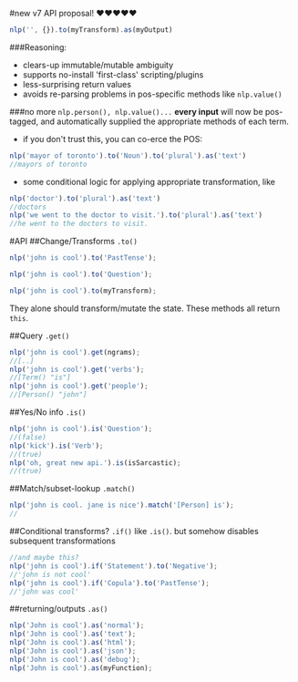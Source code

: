 #new v7 API proposal! :heart::heart::heart::heart::heart:
```javascript
nlp('', {}).to(myTransform).as(myOutput)
```

###Reasoning:
* clears-up immutable/mutable ambiguity
* supports no-install 'first-class' scripting/plugins
* less-surprising return values
* avoids re-parsing problems in pos-specific methods like `nlp.value()`

###no more `nlp.person(), nlp.value()...`
**every input** will now be pos-tagged, and automatically supplied the appropriate methods of each term.
* if you don't trust this, you can co-erce the POS:
```javascript
nlp('mayor of toronto').to('Noun').to('plural').as('text')
//mayors of toronto
```
* some conditional logic for applying appropriate transformation, like
```javascript
nlp('doctor').to('plural').as('text')
//doctors
nlp('we went to the doctor to visit.').to('plural').as('text')
//he went to the doctors to visit.
```

#API
##Change/Transforms `.to()`
```javascript
nlp('john is cool').to('PastTense');

nlp('john is cool').to('Question');

nlp('john is cool').to(myTransform);
```
They alone should transform/mutate the state. These methods all return `this`.

##Query `.get()`
```javascript
nlp('john is cool').get(ngrams);
//[..]
nlp('john is cool').get('verbs');
//[Term() "is"]
nlp('john is cool').get('people');
//[Person() "john"]
```
##Yes/No info `.is()`
```javascript
nlp('john is cool').is('Question');
//(false)
nlp('kick').is('Verb');
//(true)
nlp('oh, great new api.').is(isSarcastic);
//(true)
```


##Match/subset-lookup `.match()`
```javascript
nlp('john is cool. jane is nice').match('[Person] is');
//
```


##Conditional transforms? `.if()`
like `.is()`. but somehow disables subsequent transformations
```javascript
//and maybe this?
nlp('john is cool').if('Statement').to('Negative');
//'john is not cool'
nlp('john is cool').if('Copula').to('PastTense');
//'john was cool'
```

##returning/outputs `.as()`
```javascript
nlp('John is cool').as('normal');
nlp('John is cool').as('text');
nlp('John is cool').as('html');
nlp('John is cool').as('json');
nlp('John is cool').as('debug');
nlp('John is cool').as(myFunction);
```
